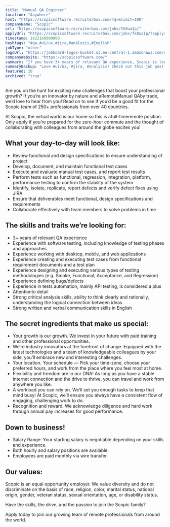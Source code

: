 ```yaml
---
title: "Manual QA Engineer"
location: "Anywhere"
host: "https://scopicsoftware.recruiterbox.com/?q=&limit=100"
companyName: "Scopic"
url: "https://scopicsoftware.recruiterbox.com/jobs/fk0ua1p/"
applyUrl: "https://scopicsoftware.recruiterbox.com/jobs/fk0ua1p/?apply=true"
timestamp: 1622160000000
hashtags: "#qa,#ui/ux,#jira,#analysis,#English"
jobType: "other"
logoUrl: "https://jobboard-logos-bucket.s3.eu-central-1.amazonaws.com/scopic"
companyWebsite: "https://scopicsoftware.com/"
summary: "If you have 3+ years of relevant QA experience, Scopic is looking for someone with your knowledge."
summaryBackup: "Love #ui/ux, #jira, #analysis? Check out this job post!"
featured: 20
archived: "true"
---
```


Are you on the hunt for exciting new challenges that boost your professional growth? If you’re an innovator by nature and aRemoteManual QAby trade, we’d love to hear from you! Read on to see if you’d be a good fit for the Scopic team of 250+ professionals from over 40 countries.

At Scopic, the virtual world is our home so this is afull-timeremote position. Only apply if you’re prepared for the zero-hour commute and the thought of collaborating with colleagues from around the globe excites you!

## What your day-to-day will look like:

*   Review functional and design specifications to ensure understanding of project
*   Develop, document, and maintain functional test cases
*   Execute and evaluate manual test cases, and report test results
*   Perform tests such as functional, regression, integration, platform, performance testing to confirm the stability of the system
*   Identify, isolate, replicate, report defects and verify defect fixes using JIRA
*   Ensure that deliverables meet functional, design specifications and requirements
*   Collaborate effectively with team members to solve problems in time

## The skills and traits we’re looking for:

*   3+ years of relevant QA experience
*   Experience with software testing, including knowledge of testing phases and approaches
*   Experience working with desktop, mobile, and web applications
*   Experience creating and executing test cases from functional requirement documents and a test plan
*   Experience designing and executing various types of testing methodologies (e.g. Smoke, Functional, Acceptance, and Regression)
*   Experience defining bugs/defects
*   Experience in tests automation, mainly API testing, is considered a plus
*   Attentionto detail
*   Strong critical analysis skills, ability to think clearly and rationally, understanding the logical connection between ideas
*   Strong written and verbal communication skills in English

## The secret ingredients that make us special:

*   Your growth is our growth. We invest in your future with paid training and other professional opportunities.
*   We’re industry innovators at the forefront of change. Equipped with the latest technologies and a team of knowledgeable colleagues by your side, you’ll embrace new and interesting challenges.
*   Your location. Your schedule — Pick your time-zone, choose your preferred hours, and work from the place where you feel most at home.
*   Flexibility and freedom are in our DNA! As long as you have a stable internet connection and the drive to thrive, you can travel and work from anywhere you like.
*   A workload you can rely on. We’ll set you enough tasks to keep that mind busy! At Scopic, we’ll ensure you always have a consistent flow of engaging, challenging work to do.
*   Recognition and reward. We acknowledge diligence and hard work through annual pay increases for good performance.

## Down to business!

*   Salary Range: Your starting salary is negotiable depending on your skills and experience.
*   Both hourly and salary positions are available.
*   Employees are paid monthly via wire transfer.

## Our values:

Scopic is an equal opportunity employer. We value diversity and do not discriminate on the basis of race, religion, color, marital status, national origin, gender, veteran status, sexual orientation, age, or disability status.

Have the skills, the drive, and the passion to join the Scopic family?

Apply today to join our growing team of remote professionals from around the world.
